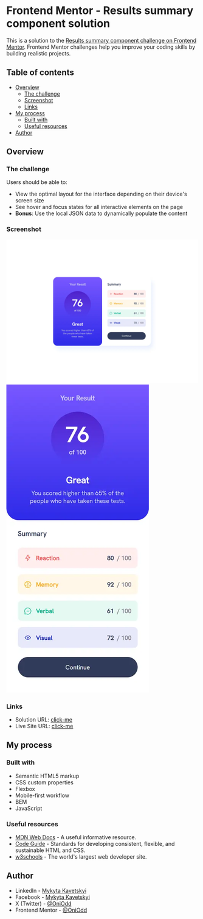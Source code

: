 # Frontend Mentor - Results summary component solution

This is a solution to the [Results summary component challenge on Frontend Mentor](https://www.frontendmentor.io/challenges/results-summary-component-CE_K6s0maV). Frontend Mentor challenges help you improve your coding skills by building realistic projects.

## Table of contents

- [Overview](#overview)
  - [The challenge](#the-challenge)
  - [Screenshot](#screenshot)
  - [Links](#links)
- [My process](#my-process)
  - [Built with](#built-with)
  - [Useful resources](#useful-resources)
- [Author](#author)

## Overview

### The challenge

Users should be able to:

- View the optimal layout for the interface depending on their device's screen size
- See hover and focus states for all interactive elements on the page
- **Bonus**: Use the local JSON data to dynamically populate the content

### Screenshot

![Desktop](./assets/images/desktop.webp)
![Mobile](./assets/images/mobile.webp)

### Links

- Solution URL: [click-me](https://github.com/OniOdd/results-summary-component)
- Live Site URL: [click-me](https://oniodd.github.io/results-summary-component/)

## My process

### Built with

- Semantic HTML5 markup
- CSS custom properties
- Flexbox
- Mobile-first workflow
- BEM
- JavaScript

### Useful resources

- [MDN Web Docs](https://developer.mozilla.org/) - A useful informative resource.
- [Code Guide](https://codeguide.co/) - Standards for developing consistent, flexible, and sustainable HTML and CSS.
- [w3schools](https://www.w3schools.com/) - The world's largest web developer site.

## Author

- LinkedIn - [Mykyta Kavetskyi](https://www.linkedin.com/in/mykyta-kavetskyi/)
- Facebook - [Mykyta Kavetskyi](https://www.facebook.com/profile.php?id=100094490807763)
- X (Twitter) - [@OniOdd](https://x.com/OniOdd)
- Frontend Mentor - [@OniOdd](https://www.frontendmentor.io/profile/OniOdd)
